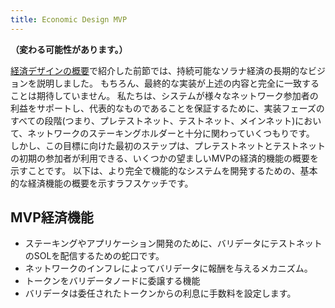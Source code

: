 ```yaml
---
title: Economic Design MVP
---
```


**（変わる可能性があります。）**

[経済デザインの概要](ed_overview.md)で紹介した前節では、持続可能なソラナ経済の長期的なビジョンを説明しました。 もちろん、最終的な実装が上述の内容と完全に一致することは期待していません。 私たちは、システムが様々なネットワーク参加者の利益をサポートし、代表的なものであることを保証するために、実装フェーズのすべての段階\(つまり、プレテストネット、テストネット、メインネット\)において、ネットワークのステーキングホルダーと十分に関わっていくつもりです。 しかし、この目標に向けた最初のステップは、プレテストネットとテストネットの初期の参加者が利用できる、いくつかの望ましいMVPの経済的機能の概要を示すことです。 以下は、より完全で機能的なシステムを開発するための、基本的な経済機能の概要を示すラフスケッチです。

## MVP経済機能

- ステーキングやアプリケーション開発のために、バリデータにテストネットのSOLを配信するための蛇口です。
- ネットワークのインフレによってバリデータに報酬を与えるメカニズム。
- トークンをバリデータノードに委譲する機能
- バリデータは委任されたトークンからの利息に手数料を設定します。
